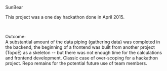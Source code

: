 SunBear
<br>

<p>This project was a one day hackathon done in April 2015.</p>
<br>

<p>Outcome:<br>A substantial amount of the data piping (gathering data) was completed in the backend, the beginning of a frontend was built from another project (TopoE) as a skeleton -- but there was not enough time for the calculations and frontend development. Classic case of over-scoping for a hackathon project. Repo remains for the potential future use of team members.</p>
